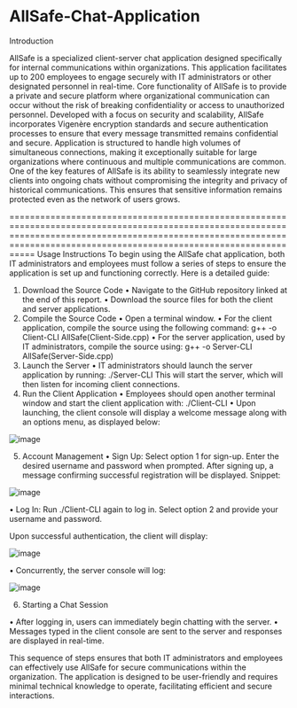 # AllSafe-Chat-Application

Introduction

AllSafe is a specialized client-server chat application designed specifically for internal communications within organizations. This application facilitates up to 200 employees to engage securely with IT administrators or other designated personnel in real-time.
Core functionality of AllSafe is to provide a private and secure platform where organizational communication can occur without the risk of breaking confidentiality or access to unauthorized personnel.
Developed with a focus on security and scalability, AllSafe incorporates Vigenère encryption standards and secure authentication processes to ensure that every message transmitted remains confidential and secure.
Application is structured to handle high volumes of simultaneous connections, making it exceptionally suitable for large organizations where continuous and multiple communications are common.
One of the key features of AllSafe is its ability to seamlessly integrate new clients into ongoing chats without compromising the integrity and privacy of historical communications. This ensures that sensitive information remains protected even as the network of users grows.

=============================================================================================================================================================================================================================
Usage Instructions
To begin using the AllSafe chat application, both IT administrators and employees must follow a series of steps to ensure the application is set up and functioning correctly. Here is a detailed guide:
1.	Download the Source Code
•	Navigate to the GitHub repository linked at the end of this report.
•	Download the source files for both the client and server applications.
2.	 Compile the Source Code
•	Open a terminal window.
•	For the client application, compile the source using the following command:
 g++ -o Client-CLI AllSafe(Client-Side.cpp)
•	For the server application, used by IT administrators, compile the source using:
g++ -o Server-CLI AllSafe(Server-Side.cpp)
3.	Launch the Server
•	IT administrators should launch the server application by running:
./Server-CLI
This will start the server, which will then listen for incoming client connections.
4.	Run the Client Application
•	Employees should open another terminal window and start the client application with:
./Client-CLI
•	Upon launching, the client console will display a welcome message along with an options menu, as displayed below: 


![image](https://github.com/YS2100344/AllSafe-Chat-Application/assets/115540431/d418da32-dc1d-4e9c-85fd-ec5044e99f70)





5.	Account Management
•	Sign Up:
Select option 1 for sign-up.
Enter the desired username and password when prompted.
After signing up, a message confirming successful registration will be displayed.
Snippet:

![image](https://github.com/YS2100344/AllSafe-Chat-Application/assets/115540431/3a18d39f-3267-4c7f-91bb-032f2fe0a533)


•	Log In:
Run ./Client-CLI again to log in.
Select option 2 and provide your username and password.

Upon successful authentication, the client will display:



![image](https://github.com/YS2100344/AllSafe-Chat-Application/assets/115540431/d2bef26a-3d1e-4ce8-844c-729ff347a6c2)






•	Concurrently, the server console will log:


![image](https://github.com/YS2100344/AllSafe-Chat-Application/assets/115540431/a6ad3961-0b46-488e-929d-403524110225)





6.	 Starting a Chat Session

•	After logging in, users can immediately begin chatting with the server.
•	Messages typed in the client console are sent to the server and responses are displayed in real-time.


This sequence of steps ensures that both IT administrators and employees can effectively use AllSafe for secure communications within the organization. The application is designed to be user-friendly and requires minimal technical knowledge to operate, facilitating efficient and secure interactions.

